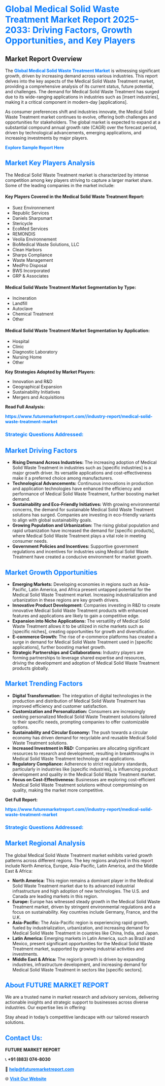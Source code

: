 <h1 style="color: #007BFF;">Global Medical Solid Waste Treatment Market Report 2025-2033: Driving Factors, Growth Opportunities, and Key Players</h1>

<section id="overview">
<h2>Market Report Overview</h2>
<p>The <a href="https://www.futuremarketreport.com//industry-report/medical-solid-waste-treatment-market" style="color: #007BFF; text-decoration: none;"><strong>Global Medical Solid Waste Treatment Market</strong></a> is witnessing significant growth, driven by increasing demand across various industries. This report delves into the key aspects of the Medical Solid Waste Treatment market, providing a comprehensive analysis of its current status, future potential, and challenges. The demand for Medical Solid Waste Treatment has surged due to its wide-ranging applications in industries such as [insert industries], making it a critical component in modern-day [applications].</p>
<p>As consumer preferences shift and industries innovate, the Medical Solid Waste Treatment market continues to evolve, offering both challenges and opportunities for stakeholders. The global market is expected to expand at a substantial compound annual growth rate (CAGR) over the forecast period, driven by technological advancements, emerging applications, and increasing investments by major players.</p>
</section>

<section id="overview">
<p><a href="https://www.futuremarketreport.com//request-sample/reportId=78109" style="color: #007BFF; text-decoration: none;"><strong>Explore Sample Report Here</strong></a></p>
</section>

<section id="key-players">
<h2 style="color: #007BFF;">Market Key Players Analysis</h2>
<p>The Medical Solid Waste Treatment market is characterized by intense competition among key players striving to capture a larger market share. Some of the leading companies in the market include:</p>
<h4>Key Players Covered in the Medical Solid Waste Treatment Report:</h4>
<ul><li>Suez Environnement</li><li>Republic Services</li><li>Daniels Sharpsmart</li><li>Stericycle</li><li>EcoMed Services</li><li>REMONDIS</li><li>Veolia Environnement</li><li>BioMedical Waste Solutions, LLC</li><li>Clean Harbors</li><li>Sharps Compliance</li><li>Waste Management</li><li>MedPro Disposal</li><li>BWS Incorporated</li><li>GRP &amp; Associates</li></ul>
<h4>Medical Solid Waste Treatment Market Segmentation by Type:</h4>
<ul><li>Incineration</li><li>Landfill</li><li>Autoclave</li><li>Chemical Treatment</li><li>Other</li></ul>

<h4>Medical Solid Waste Treatment Market Segmentation by Application:</h4>
<ul><li>Hospital</li><li>Clinic</li><li>Diagnostic Laboratory</li><li>Nursing Home</li><li>Other</li></ul>
<p><strong>Key Strategies Adopted by Market Players:</strong></p>
<ul>
<li>Innovation and R&D</li>
<li>Geographical Expansion</li>
<li>Sustainability Initiatives</li>
<li>Mergers and Acquisitions</li>
</ul>
</section>

<section>
<p><strong>Read Full Analysis: </strong></p><a href="https://www.futuremarketreport.com//industry-report/medical-solid-waste-treatment-market" style="color: #007BFF; text-decoration: none;"><strong>https://www.futuremarketreport.com//industry-report/medical-solid-waste-treatment-market</strong></a>
<h3 style="color: #007BFF;">Strategic Questions Addressed:</h3>
</section>

<section id="driving-factors">
<h2 style="color: #007BFF;">Market Driving Factors</h2>
<ul>
<li><strong>Rising Demand Across Industries:</strong> The increasing adoption of Medical Solid Waste Treatment in industries such as [specific industries] is a major growth driver. Its versatile applications and cost-effectiveness make it a preferred choice among manufacturers.</li>
<li><strong>Technological Advancements:</strong> Continuous innovations in production and application technologies have enhanced the efficiency and performance of Medical Solid Waste Treatment, further boosting market demand.</li>
<li><strong>Sustainability and Eco-Friendly Initiatives:</strong> With growing environmental concerns, the demand for sustainable Medical Solid Waste Treatment solutions has surged. Companies are investing in eco-friendly variants to align with global sustainability goals.</li>
<li><strong>Growing Population and Urbanization:</strong> The rising global population and rapid urbanization have increased the demand for [specific products], where Medical Solid Waste Treatment plays a vital role in meeting consumer needs.</li>
<li><strong>Government Policies and Incentives:</strong> Supportive government regulations and incentives for industries using Medical Solid Waste Treatment have created a conducive environment for market growth.</li>
</ul>
</section>

<section id="growth-opportunities">
<h2 style="color: #007BFF;">Market Growth Opportunities</h2>
<ul>
<li><strong>Emerging Markets:</strong> Developing economies in regions such as Asia-Pacific, Latin America, and Africa present untapped potential for the Medical Solid Waste Treatment market. Increasing industrialization and urbanization in these regions are key growth drivers.</li>
<li><strong>Innovative Product Development:</strong> Companies investing in R&D to create innovative Medical Solid Waste Treatment products with enhanced features and applications are likely to gain a competitive edge.</li>
<li><strong>Expansion into Niche Applications:</strong> The versatility of Medical Solid Waste Treatment allows it to be utilized in niche markets such as [specific niches], creating opportunities for growth and diversification.</li>
<li><strong>E-commerce Growth:</strong> The rise of e-commerce platforms has created a surge in demand for Medical Solid Waste Treatment used in [specific applications], further boosting market growth.</li>
<li><strong>Strategic Partnerships and Collaborations:</strong> Industry players are forming partnerships to leverage shared expertise and resources, driving the development and adoption of Medical Solid Waste Treatment products globally.</li>
</ul>
</section>

<section id="trending-factors">
<h2 style="color: #007BFF;">Market Trending Factors</h2>
<ul>
<li><strong>Digital Transformation:</strong> The integration of digital technologies in the production and distribution of Medical Solid Waste Treatment has improved efficiency and customer satisfaction.</li>
<li><strong>Customization and Personalization:</strong> Consumers are increasingly seeking personalized Medical Solid Waste Treatment solutions tailored to their specific needs, prompting companies to offer customizable options.</li>
<li><strong>Sustainability and Circular Economy:</strong> The push towards a circular economy has driven demand for recyclable and reusable Medical Solid Waste Treatment solutions.</li>
<li><strong>Increased Investment in R&D:</strong> Companies are allocating significant resources to research and development, resulting in breakthroughs in Medical Solid Waste Treatment technology and applications.</li>
<li><strong>Regulatory Compliance:</strong> Adherence to strict regulatory standards, particularly in industries like [specific industries], is influencing product development and quality in the Medical Solid Waste Treatment market.</li>
<li><strong>Focus on Cost-Effectiveness:</strong> Businesses are exploring cost-efficient Medical Solid Waste Treatment solutions without compromising on quality, making the market more competitive.</li>
</ul>
</section>

<section>
<p><strong>Get Full Report: </strong></p><a href="https://www.futuremarketreport.com//industry-report/medical-solid-waste-treatment-market" style="color: #007BFF; text-decoration: none;"><strong>https://www.futuremarketreport.com//industry-report/medical-solid-waste-treatment-market</strong></a>
<h3 style="color: #007BFF;">Strategic Questions Addressed:</h3>
</section>


<section id="regional-analysis">
<h2 style="color: #007BFF;">Market Regional Analysis</h2>
<p>The global Medical Solid Waste Treatment market exhibits varied growth patterns across different regions. The key regions analyzed in this report include North America, Europe, Asia-Pacific, Latin America, and the Middle East & Africa:</p>
<ul>
<li><strong>North America:</strong> This region remains a dominant player in the Medical Solid Waste Treatment market due to its advanced industrial infrastructure and high adoption of new technologies. The U.S. and Canada are leading markets in this region.</li>
<li><strong>Europe:</strong> Europe has witnessed steady growth in the Medical Solid Waste Treatment market, driven by stringent environmental regulations and a focus on sustainability. Key countries include Germany, France, and the U.K.</li>
<li><strong>Asia-Pacific:</strong> The Asia-Pacific region is experiencing rapid growth, fueled by industrialization, urbanization, and increasing demand for Medical Solid Waste Treatment in countries like China, India, and Japan.</li>
<li><strong>Latin America:</strong> Emerging markets in Latin America, such as Brazil and Mexico, present significant opportunities for the Medical Solid Waste Treatment market, supported by growing industrial activities and investments.</li>
<li><strong>Middle East & Africa:</strong> The region’s growth is driven by expanding industries, infrastructure development, and increasing demand for Medical Solid Waste Treatment in sectors like [specific sectors].</li>
</ul>
</section>

<footer>
<h2 style="color: #007BFF;">About FUTURE MARKET REPORT</h2>
<p>We are a trusted name in market research and advisory services, delivering actionable insights and strategic support to businesses across diverse industries. Our expertise lies in offering:</p>

<p>Stay ahead in today’s competitive landscape with our tailored research solutions.</p>

<h2 style="color: #007BFF;">Contact Us:</h2>
<p><strong>FUTURE MARKET REPORT</strong></p>
<p>📞 <strong>+91 (883) 074-8030</strong></p>
<p>📧 <strong><a href="mailto:help@futuremarketreport.com" style="color: #007BFF;">help@futuremarketreport.com</a></strong></p>
<p>🌐 <strong><a href="https://www.futuremarketreport.com/" style="color: #007BFF;">Visit Our Website</a></strong></p>
</footer>
